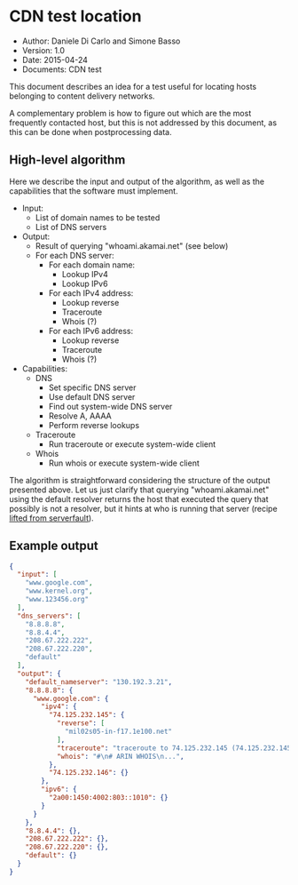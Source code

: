 # CDN test location

- Author: Daniele Di Carlo and Simone Basso
- Version: 1.0
- Date: 2015-04-24
- Documents: CDN test

This document describes an idea for a test useful for locating
hosts belonging to content delivery networks.

A complementary problem is how to figure out which are the
most frequently contacted host, but this is not addressed
by this document, as this can be done when postprocessing data.

## High-level algorithm

Here we describe the input and output of the algorithm, as well
as the capabilities that the software must implement.

- Input:
  - List of domain names to be tested
  - List of DNS servers
- Output:
  - Result of querying "whoami.akamai.net" (see below) 
  - For each DNS server:
    - For each domain name:
      - Lookup IPv4
      - Lookup IPv6
    - For each IPv4 address:
      - Lookup reverse
      - Traceroute
      - Whois (?)
    - For each IPv6 address:
      - Lookup reverse
      - Traceroute
      - Whois (?)
- Capabilities:
  - DNS
    - Set specific DNS server
    - Use default DNS server
    - Find out system-wide DNS server
    - Resolve A, AAAA
    - Perform reverse lookups
  - Traceroute
    - Run traceroute or execute system-wide client
  - Whois 
    - Run whois or execute system-wide client

The algorithm is straightforward considering the structure of the output presented above. Let us just clarify that querying "whoami.akamai.net" using the default resolver returns the host that executed the query that possibly is not a resolver, but it hints at who is running that server (recipe [lifted from serverfault](http://superuser.com/questions/536238/is-it-possible-to-find-out-which-upstream-dns-server-my-router-is-querying-jus)).

## Example output

```json
{
  "input": [
    "www.google.com",
    "www.kernel.org",
    "www.123456.org"
  ],
  "dns_servers": [
    "8.8.8.8",
    "8.8.4.4",
    "208.67.222.222",
    "208.67.222.220",
    "default"
  ],
  "output": {
    "default_nameserver": "130.192.3.21",
    "8.8.8.8": {
      "www.google.com": {
        "ipv4": {
          "74.125.232.145": {
            "reverse": [
              "mil02s05-in-f17.1e100.net"
            ],
            "traceroute": "traceroute to 74.125.232.145 (74.125.232.145)...",
            "whois": "#\n# ARIN WHOIS\n...",
          },
          "74.125.232.146": {}
        },
        "ipv6": {
          "2a00:1450:4002:803::1010": {}
        }
      }
    },
    "8.8.4.4": {},
    "208.67.222.222": {},
    "208.67.222.220": {},
    "default": {}
  }
}
```
